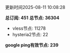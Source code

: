 更新时间2025-08-11 10:08:28

**总订阅: 451**
**总节点: 36304**
- vless节点: 11278
- hysteria2节点: 22

**google ping有效节点: 239**
